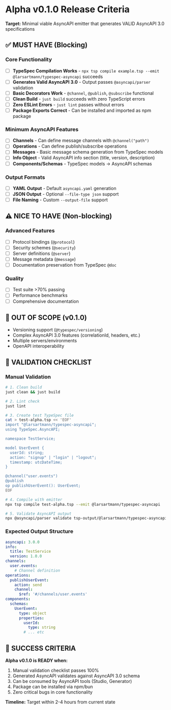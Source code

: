 # Alpha v0.1.0 Release Criteria

**Target:** Minimal viable AsyncAPI emitter that generates VALID AsyncAPI 3.0 specifications

## ✅ MUST HAVE (Blocking)

### Core Functionality
- [ ] **TypeSpec Compilation Works** - `npx tsp compile example.tsp --emit @larsartmann/typespec-asyncapi` succeeds
- [ ] **Generates Valid AsyncAPI 3.0** - Output passes `@asyncapi/parser` validation
- [ ] **Basic Decorators Work** - `@channel`, `@publish`, `@subscribe` functional
- [ ] **Clean Build** - `just build` succeeds with zero TypeScript errors
- [ ] **Zero ESLint Errors** - `just lint` passes without errors
- [ ] **Package Exports Correct** - Can be installed and imported as npm package

### Minimum AsyncAPI Features
- [ ] **Channels** - Can define message channels with `@channel("path")`
- [ ] **Operations** - Can define publish/subscribe operations
- [ ] **Messages** - Basic message schema generation from TypeSpec models
- [ ] **Info Object** - Valid AsyncAPI info section (title, version, description)
- [ ] **Components/Schemas** - TypeSpec models → AsyncAPI schemas

### Output Formats
- [ ] **YAML Output** - Default `asyncapi.yaml` generation
- [ ] **JSON Output** - Optional `--file-type json` support
- [ ] **File Naming** - Custom `--output-file` support

## ⚠️ NICE TO HAVE (Non-blocking)

### Advanced Features
- [ ] Protocol bindings (`@protocol`)
- [ ] Security schemes (`@security`) 
- [ ] Server definitions (`@server`)
- [ ] Message metadata (`@message`)
- [ ] Documentation preservation from TypeSpec `@doc`

### Quality
- [ ] Test suite >70% passing
- [ ] Performance benchmarks
- [ ] Comprehensive documentation

## 🚫 OUT OF SCOPE (v0.1.0)

- Versioning support (`@typespec/versioning`)
- Complex AsyncAPI 3.0 features (correlationId, headers, etc.)
- Multiple servers/environments
- OpenAPI interoperability

## 📝 VALIDATION CHECKLIST

### Manual Validation
```bash
# 1. Clean build
just clean && just build

# 2. Lint check
just lint

# 3. Create test TypeSpec file
cat > test-alpha.tsp << 'EOF'
import "@larsartmann/typespec-asyncapi";
using TypeSpec.AsyncAPI;

namespace TestService;

model UserEvent {
  userId: string;
  action: "signup" | "login" | "logout";
  timestamp: utcDateTime;
}

@channel("user.events")
@publish
op publishUserEvent(): UserEvent;
EOF

# 4. Compile with emitter
npx tsp compile test-alpha.tsp --emit @larsartmann/typespec-asyncapi

# 5. Validate AsyncAPI output
npx @asyncapi/parser validate tsp-output/@larsartmann/typespec-asyncapi/asyncapi.yaml
```

### Expected Output Structure
```yaml
asyncapi: 3.0.0
info:
  title: TestService
  version: 1.0.0
channels:
  user.events:
    # Channel definition
operations:
  publishUserEvent:
    action: send
    channel:
      $ref: '#/channels/user.events'
components:
  schemas:
    UserEvent:
      type: object
      properties:
        userId:
          type: string
        # ... etc
```

## 🎯 SUCCESS CRITERIA

**Alpha v0.1.0 is READY when:**
1. Manual validation checklist passes 100%
2. Generated AsyncAPI validates against AsyncAPI 3.0 schema
3. Can be consumed by AsyncAPI tools (Studio, Generator)
4. Package can be installed via npm/bun
5. Zero critical bugs in core functionality

**Timeline:** Target within 2-4 hours from current state